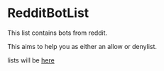 # RedditBotList
This list contains bots from reddit.

This aims to help you as either an allow or denylist.

lists will be [here](./lists)
